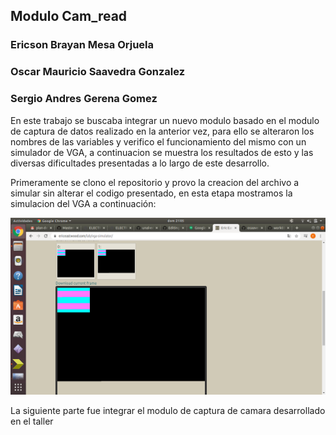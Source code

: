 ## Modulo Cam_read
### Ericson Brayan Mesa Orjuela

### Oscar Mauricio Saavedra Gonzalez

### Sergio Andres Gerena Gomez


En este trabajo se buscaba integrar un nuevo modulo basado en el modulo de captura de datos realizado en la anterior vez, para ello se alteraron los nombres de las variables y verifico el funcionamiento del mismo con un simulador de VGA, a continuacion se muestra los resultados de  esto y las diversas dificultades presentadas a lo largo de este desarrollo.


Primeramente se clono el repositorio y provo la creacion del archivo a simular sin alterar el codigo presentado, en esta etapa mostramos la simulacion del VGA a continuación:

![lectura1](./figs/prueba_1.png)



La siguiente parte fue integrar el modulo de captura de camara desarrollado en el taller


